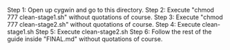 
Step 1: Open up cygwin and go to this directory.
Step 2: Execute "chmod 777 clean-stage1.sh" without quotations of course.
Step 3: Execute "chmod 777 clean-stage2.sh" without quotations of course.
Step 4: Execute clean-stage1.sh
Step 5: Execute clean-stage2.sh
Step 6: Follow the rest of the guide inside "FINAL.md" without quotations of course.
